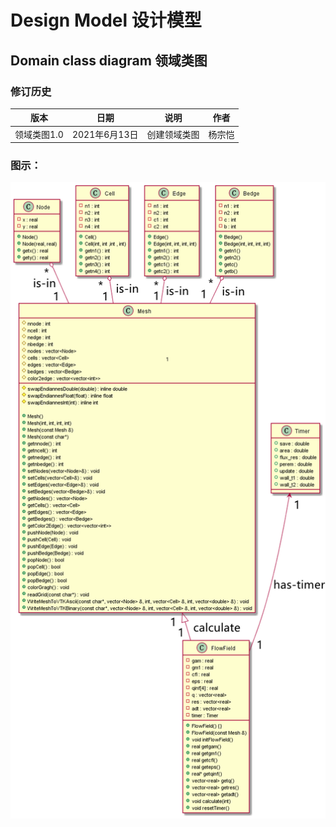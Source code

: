 # Design Model 设计模型

## **Domain class diagram** **领域类图**

### **修订历史**

| **版本**    | **日期**      | **说明**     | **作者** |
| ----------- | ------------- | ------------ | -------- |
| 领域类图1.0 | 2021年6月13日 | 创建领域类图 | 杨宗恺   |

### **图示：**

![Domain Class Diagram](../pictures/Domain_Class_Diagram.png)